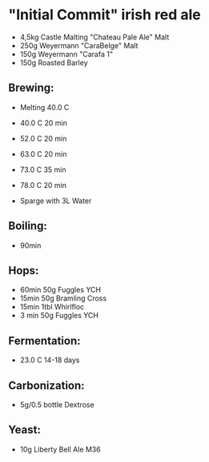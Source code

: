 # "Initial Commit" irish red ale

- 4,5kg       Castle Malting "Chateau Pale Ale" Malt
- 250g        Weyermann "CaraBelge" Malt
- 150g        Weyermann "Carafa 1"
- 150g        Roasted Barley

## Brewing:
- Melting 40.0 C

- 40.0 C 20 min 
- 52.0 C 20 min 
- 63.0 C 20 min 
- 73.0 C 35 min 
- 78.0 C 20 min 
- Sparge with 3L Water

## Boiling: 
- 90min

## Hops:
- 60min   50g   Fuggles YCH
- 15min   50g   Bramling Cross
- 15min   1tbl  Whirlfloc
- 3 min   50g   Fuggles YCH

## Fermentation:
- 23.0 C  14-18 days

## Carbonization:
- 5g/0.5 bottle      Dextrose

## Yeast:
- 10g         Liberty Bell Ale M36
